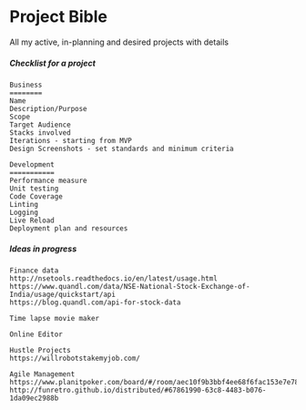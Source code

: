 # Project Bible

All my active, in-planning and desired projects with details

##### Checklist for a project

```
Business
========
Name
Description/Purpose
Scope
Target Audience
Stacks involved
Iterations - starting from MVP
Design Screenshots - set standards and minimum criteria

Development
===========
Performance measure
Unit testing
Code Coverage
Linting
Logging
Live Reload
Deployment plan and resources
```

##### Ideas in progress

```
Finance data
http://nsetools.readthedocs.io/en/latest/usage.html
https://www.quandl.com/data/NSE-National-Stock-Exchange-of-India/usage/quickstart/api
https://blog.quandl.com/api-for-stock-data

Time lapse movie maker

Online Editor

Hustle Projects
https://willrobotstakemyjob.com/

Agile Management
https://www.planitpoker.com/board/#/room/aec10f9b3bbf4ee68f6fac153e7e78ad
http://funretro.github.io/distributed/#67861990-63c8-4483-b076-1da09ec2988b
```



